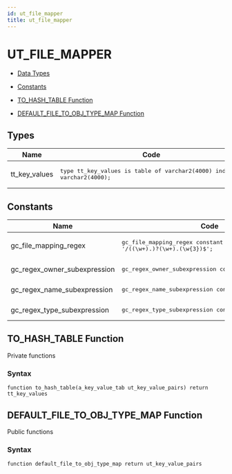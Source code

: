 ```yaml
---
id: ut_file_mapper
title: ut_file_mapper
---
```


# UT_FILE_MAPPER


- [Data Types](#types)

- [Constants](#constants)



- [TO_HASH_TABLE Function](#to_hash_table)
- [DEFAULT_FILE_TO_OBJ_TYPE_MAP Function](#default_file_to_obj_type_map)

## Types<a name="types"></a>

Name | Code | Description
--- | --- | ---
tt_key_values | <pre>type tt_key_values is table of varchar2(4000) index by varchar2(4000);</pre> | 



## Constants<a name="constants"></a>

Name | Code | Description
--- | --- | ---
gc_file_mapping_regex | <pre>gc_file_mapping_regex        constant varchar2(100) := '/((\w+)\.)?(\w+)\.(\w{3})$';</pre> | 
gc_regex_owner_subexpression | <pre>gc_regex_owner_subexpression constant positive := 2;</pre> | 
gc_regex_name_subexpression | <pre>gc_regex_name_subexpression  constant positive := 3;</pre> | 
gc_regex_type_subexpression | <pre>gc_regex_type_subexpression  constant positive := 4;</pre> | 






 
## TO_HASH_TABLE Function<a name="to_hash_table"></a>


<p>
<p>Private functions</p>
</p>

### Syntax
```plsql
function to_hash_table(a_key_value_tab ut_key_value_pairs) return tt_key_values
```

 





 
## DEFAULT_FILE_TO_OBJ_TYPE_MAP Function<a name="default_file_to_obj_type_map"></a>


<p>
<p>Public functions</p>
</p>

### Syntax
```plsql
function default_file_to_obj_type_map return ut_key_value_pairs
```

 





 
